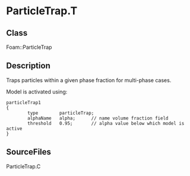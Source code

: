 # ParticleTrap.T 
## Class
Foam::ParticleTrap

## Description
Traps particles within a given phase fraction for multi-phase cases.

Model is activated using:
```
particleTrap1
{
        type        particleTrap;
        alphaName   alpha;      // name volume fraction field
        threshold   0.95;       // alpha value below which model is active
}
```


## SourceFiles
ParticleTrap.C

